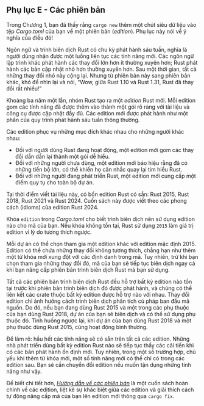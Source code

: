 ## Phụ lục E - Các phiên bản

Trong Chương 1, bạn đã thấy rằng `cargo new` thêm một chút siêu dữ liệu vào tệp _Cargo.toml_ của bạn về một phiên bản (_edition_). Phụ lục này nói về ý nghĩa của điều đó!

Ngôn ngữ và trình biên dịch Rust có chu kỳ phát hành sáu tuần, nghĩa là người dùng nhận được một luồng liên tục các tính năng mới. Các ngôn ngữ lập trình khác phát hành các thay đổi lớn hơn ít thường xuyên hơn; Rust phát hành các bản cập nhật nhỏ hơn thường xuyên hơn. Sau một thời gian, tất cả những thay đổi nhỏ này cộng lại. Nhưng từ phiên bản này sang phiên bản khác, khó để nhìn lại và nói, “Wow, giữa Rust 1.10 và Rust 1.31, Rust đã thay đổi rất nhiều!”

Khoảng ba năm một lần, nhóm Rust tạo ra một _edition_ Rust mới. Mỗi edition gom các tính năng đã được thêm vào thành một gói rõ ràng với tài liệu và công cụ được cập nhật đầy đủ. Các edition mới được phát hành như một phần của quy trình phát hành sáu tuần thông thường.

Các edition phục vụ những mục đích khác nhau cho những người khác nhau:

- Đối với người dùng Rust đang hoạt động, một edition mới gom các thay đổi dần dần lại thành một gói dễ hiểu.
- Đối với những người chưa dùng, một edition mới báo hiệu rằng đã có những tiến bộ lớn, có thể khiến họ cân nhắc quay lại tìm hiểu Rust.
- Đối với những người đang phát triển Rust, một edition mới cung cấp một điểm quy tụ cho toàn bộ dự án.

Tại thời điểm viết tài liệu này, có bốn edition Rust có sẵn: Rust 2015, Rust 2018, Rust 2021 và Rust 2024. Cuốn sách này được viết theo các phong cách (idioms) của edition Rust 2024.

Khóa `edition` trong _Cargo.toml_ cho biết trình biên dịch nên sử dụng edition nào cho mã của bạn. Nếu khóa không tồn tại, Rust sử dụng `2015` làm giá trị edition vì lý do tương thích ngược.

Mỗi dự án có thể chọn tham gia một edition khác với edition mặc định 2015. Edition có thể chứa những thay đổi không tương thích, chẳng hạn như thêm một từ khóa mới xung đột với các định danh trong mã. Tuy nhiên, trừ khi bạn chọn tham gia những thay đổi đó, mã của bạn sẽ tiếp tục biên dịch ngay cả khi bạn nâng cấp phiên bản trình biên dịch Rust mà bạn sử dụng.

Tất cả các phiên bản trình biên dịch Rust đều hỗ trợ bất kỳ edition nào tồn tại trước khi phiên bản trình biên dịch đó được phát hành, và chúng có thể liên kết các crate thuộc bất kỳ edition được hỗ trợ nào với nhau. Thay đổi edition chỉ ảnh hưởng cách trình biên dịch phân tích cú pháp ban đầu mã nguồn. Do đó, nếu bạn đang dùng Rust 2015 và một trong các phụ thuộc của bạn dùng Rust 2018, dự án của bạn sẽ biên dịch và có thể sử dụng phụ thuộc đó. Tình huống ngược lại, khi dự án của bạn dùng Rust 2018 và một phụ thuộc dùng Rust 2015, cũng hoạt động bình thường.

Để làm rõ: hầu hết các tính năng sẽ có sẵn trên tất cả các edition. Những nhà phát triển dùng bất kỳ edition Rust nào sẽ tiếp tục thấy các cải tiến khi có các bản phát hành ổn định mới. Tuy nhiên, trong một số trường hợp, chủ yếu khi thêm từ khóa mới, một số tính năng mới có thể chỉ có trong các edition sau. Bạn sẽ cần chuyển đổi edition nếu muốn tận dụng những tính năng như vậy.

Để biết chi tiết hơn, [_Hướng dẫn về các phiên bản_](https://doc.rust-lang.org/stable/edition-guide/) là một cuốn sách hoàn chỉnh về các edition, liệt kê sự khác biệt giữa các edition và giải thích cách tự động nâng cấp mã của bạn lên edition mới thông qua `cargo fix`.
